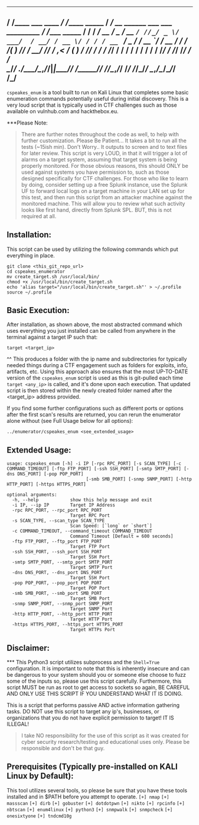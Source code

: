    ______                      __                ______                                      __            
  / ____/________  ___  ____ _/ /_____  _____   / ____/___  __  ______ ___  ___  _________ _/ /_____  _____
 / /   / ___/ __ \/ _ \/ __ `/ //_/ _ \/ ___/  / __/ / __ \/ / / / __ `__ \/ _ \/ ___/ __ `/ __/ __ \/ ___/
/ /___(__  ) /_/ /  __/ /_/ / ,< /  __(__  )  / /___/ / / / /_/ / / / / / /  __/ /  / /_/ / /_/ /_/ / /    
\____/____/ .___/\___/\__,_/_/|_|\___/____/  /_____/_/ /_/\__,_/_/ /_/ /_/\___/_/   \__,_/\__/\____/_/     
         /_/                                                                                               
-----------------------

`cspeakes_enum` is a tool built to run on Kali Linux that completes some basic enumeration commands potentially useful during initial discovery. This is a very loud script that is typically used in CTF challenges such as those available on vulnhub.com and hackthebox.eu.

***Please Note:

> There are further notes throughout the code as well, to help with further customization.
> Please Be Patient... It takes a bit to run all the tests (~15ish min).
> Don't Worry.. It outputs to screen and to text files for later review.
> This script is very LOUD, in that it will trigger a lot of alarms on a target system, assuming that target system is being properly monitored. For those obvious reasons, this should ONLY be used against systems you have permission to, such as those designed specifically for CTF challenges. For those who like to learn by doing, consider setting up a free Splunk instance, use the Splunk UF to forward local logs on a target machine in your LAN set up for this test, and then run this script from an attacker machine against the monitored machine. This will allow you to review what such activity looks like first hand, directly from Splunk SPL. BUT, this is not required at all.

## Installation:
This script can be used by utilizing the following commands which put everything in place. 

```shell
git clone <this_git_repo_url>
cd cspeakes_enumerator
mv create_target.sh /usr/local/bin/
chmod +x /usr/local/bin/create_target.sh
echo 'alias target="/usr/local/bin/create_target.sh"' > ~/.profile
source ~/.profile
```

## Basic Execution:
After installation, as shown above, the most abstracted command which uses everything you just installed can be called from anywhere in the terminal against a target IP such that: 
```shell
target <target_ip>
```
^^ This produces a folder with the ip name and subdirectories for typically needed things during a CTF engagement such as folders for exploits, info, artifacts, etc. Using this approach also ensures that the most UP-TO-DATE version of the `cspeakes_enum` script is used as this is git-pulled each time `target <any_ip>` is called, and it's done upon each execution. That updated script is then stored within the newly created folder named after the <target_ip> address provided. 

If you find some further configurations such as different ports or options after the first scan's results are returned, you can rerun the enumerator alone without (see Full Usage below for all options):
```shell
../enumerator/cspeakes_enum <see_extended_usage>
```

## Extended Usage:
```shell
usage: cspeakes_enum [-h] -i IP [-rpc RPC_PORT] [-s SCAN_TYPE] [-c COMMAND_TIMEOUT] [-ftp FTP_PORT] [-ssh SSH_PORT] [-smtp SMTP_PORT] [-dns DNS_PORT] [-pop POP_PORT]
                              [-smb SMB_PORT] [-snmp SNMP_PORT] [-http HTTP_PORT] [-https HTTPS_PORT]

optional arguments:
  -h, --help            show this help message and exit
  -i IP, --ip IP        Target IP Address
  -rpc RPC_PORT, --rpc_port RPC_PORT
                        Target RPC Port
  -s SCAN_TYPE, --scan_type SCAN_TYPE
                        Scan Speed: [`long` or `short`]
  -c COMMAND_TIMEOUT, --command_timeout COMMAND_TIMEOUT
                        Command Timeout [Default = 600 seconds]
  -ftp FTP_PORT, --ftp_port FTP_PORT
                        Target FTP Port
  -ssh SSH_PORT, --ssh_port SSH_PORT
                        Target SSH Port
  -smtp SMTP_PORT, --smtp_port SMTP_PORT
                        Target SMTP Port
  -dns DNS_PORT, --dns_port DNS_PORT
                        Target SSH Port
  -pop POP_PORT, --pop_port POP_PORT
                        Target POP Port
  -smb SMB_PORT, --smb_port SMB_PORT
                        Target SMB Port
  -snmp SNMP_PORT, --snmp_port SNMP_PORT
                        Target SNMP Port
  -http HTTP_PORT, --http_port HTTP_PORT
                        Target HTTP Port
  -https HTTPS_PORT, --https_port HTTPS_PORT
                        Target HTTPs Port

```

## Disclaimer:
*** This Python3 script utilizes subprocess and the `Shell=True` configuration. It is important to note that this is 
inherently insecure and can be dangerous to your system should you or someone else choose to fuzz some of the inputs 
so, please use this script carefully. Furthermore, this script MUST be run as root to get access to sockets so again,
BE CAREFUL AND ONLY USE THIS SCRIPT IF YOU UNDERSTAND WHAT IT IS DOING.  

This is a script that performs passive AND active information gathering tasks. DO NOT use this script to target any ip's, businesses, or organizations that you do not have explicit permission to target! IT IS ILLEGAL!
> I take NO responsibility for the use of this script as it was created for cyber security research/testing and educational uses only. Please be responsible and don't be that guy.


## Prerequisites (Typically pre-installed on KALI Linux by Default):
This tool utilizes several tools, so please be sure that you have these tools installed and in $PATH before you attempt to operate.
`[+] nmap`
`[+] massscan`
`[+] dirb`
`[+] gobuster`
`[+] dotdotpwn`
`[+] nikto`
`[+] rpcinfo`
`[+] nbtscan`
`[+] enum4linux`
`[+] python3`
`[+] snmpwalk`
`[+] snmpcheck`
`[+] onesixtyone`
`[+] tndcmd10g`
